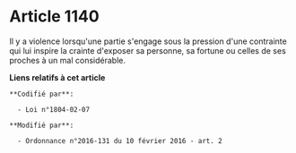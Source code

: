 # Article 1140

Il y a violence lorsqu'une partie s'engage sous la pression d'une contrainte qui lui inspire la crainte d'exposer sa
personne, sa fortune ou celles de ses proches à un mal considérable.

**Liens relatifs à cet article**

	**Codifié par**:

	  - Loi n°1804-02-07

	**Modifié par**:

	  - Ordonnance n°2016-131 du 10 février 2016 - art. 2
